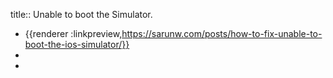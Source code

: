 title:: Unable to boot the Simulator.

- {{renderer :linkpreview,https://sarunw.com/posts/how-to-fix-unable-to-boot-the-ios-simulator/}}
-
-